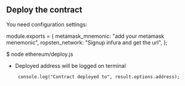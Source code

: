 ## Deploy the contract

You need configuration settings:

module.exports = {
metamask_mnemonic:
"add your metamask menemonic",
ropsten_network:
"Signup infura and get the url",
};

$ node ethereum/deploy.js

- Deployed address will be logged on terminal

       console.log("Contract deployed to", result.options.address);
